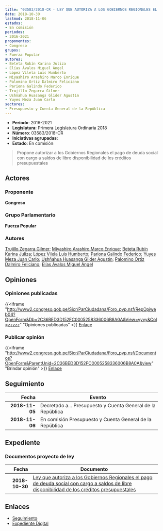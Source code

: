 ```yaml
---
title: "03583/2018-CR - LEY QUE AUTORIZA A LOS GOBIERNOS REGIONALES EL PAGO DE DEUDA SOCIAL CON CARGO A SALDOS DE LIBRE DISPONIBILIDAD DE LOS CRÉDITOS PRESUPUESTALES"
date: 2018-10-30
lastmod: 2018-11-06
estados:
- En comisión
periodos:
- 2016-2021
proponentes:
- Congreso
grupos:
- Fuerza Popular
autores:
- Beteta Rubín Karina Juliza
- Elías Ávalos Miguel Ángel
- López Vilela Luis Humberto
- Miyashiro Arashiro Marco Enrique
- Palomino Ortiz Dalmiro Feliciano
- Pariona Galindo Federico
- Trujillo Zegarra Gilmer
- Ushñahua Huasanga Glider Agustín
- Yuyes Meza Juan Carlo
sectores:
- Presupuesto y Cuenta General de la República
---
```

- **Periodo**: 2016-2021
- **Legislatura**: Primera Legislatura Ordinaria 2018
- **Número**: 03583/2018-CR
- **Iniciativas agrupadas**: 
- **Estado**: En comisión

> Propone autorizar a los Gobiernos Regionales el pago de deuda social con cargo a saldos de libre disponibilidad de los créditos presupuestales


## Actores

### Proponente

**Congreso**

### Grupo Parlamentario

**Fuerza Popular**

### Autores

[Trujillo Zegarra Gilmer](mailto:mailto:gtrujilloz@congreso.gob.pe); [Miyashiro Arashiro Marco Enrique](mailto:mailto:mmiyashiro@congreso.gob.pe); [Beteta Rubín Karina Juliza](mailto:mailto:kbeteta@congreso.gob.pe); [López Vilela Luis Humberto](mailto:mailto:llopezv@congreso.gob.pe); [Pariona Galindo Federico](mailto:mailto:fpariona@congreso.gob.pe); [Yuyes Meza Juan Carlo](mailto:mailto:jyuyes@congreso.gob.pe); [Ushñahua Huasanga Glider Agustín](mailto:mailto:gushnahua@congreso.gob.pe); [Palomino Ortiz Dalmiro Feliciano](mailto:mailto:dfpalomino@congreso.gob.pe); [Elías Ávalos Miguel Ángel](mailto:mailto:melias@congreso.gob.pe)

## Opiniones

### Opiniones publicadas

{{<iframe "http://www2.congreso.gob.pe/Sicr/ParCiudadana/Foro_pvp.nsf/RepOpiweb04?OpenForm&Db=2C36BED3D152FC0005258336006B8A0A&View=yyyy&Col=zzzzz" "Opiniones publicadas" >}}
[Enlace](http://www2.congreso.gob.pe/Sicr/ParCiudadana/Foro_pvp.nsf/RepOpiweb04?OpenForm&Db=2C36BED3D152FC0005258336006B8A0A&View=yyyy&Col=zzzzz)

### Publicar opinión

{{<iframe "http://www2.congreso.gob.pe/Sicr/ParCiudadana/Foro_pvp.nsf/Documentos?OpenForm&ParentUnid=2C36BED3D152FC0005258336006B8A0A&view" "Brindar opinión" >}}
[Enlace](http://www2.congreso.gob.pe/Sicr/ParCiudadana/Foro_pvp.nsf/Documentos?OpenForm&ParentUnid=2C36BED3D152FC0005258336006B8A0A&view)


## Seguimiento

| Fecha | Evento |
|------:|--------|
| **2018-11-05** | Decretado a... Presupuesto y Cuenta General de la República |
| **2018-11-06** | En comisión Presupuesto y Cuenta General de la República |

## Expediente

### Documentos proyecto de ley

| Fecha | Documento |
|------:|-----------|
| **2018-10-30** | [Ley que autoriza a los Gobiernos Regionales el pago de deuda social con cargo a saldos de libre disponibilidad de los créditos presupuestales](http://www.leyes.congreso.gob.pe/Documentos/2016_2021/Proyectos_de_Ley_y_de_Resoluciones_Legislativas/PL0358320181030.pdf) |

## Enlaces

- [Seguimiento](http://www2.congreso.gob.pe/Sicr/TraDocEstProc/CLProLey2016.nsf/f7fff46988ca05b1052578e100829cc7/a6630adddf721c250525833600660bba?OpenDocument)
- [Expediente Digital](http://www2.congreso.gob.pe/Sicr/TraDocEstProc/Expvirt_2011.nsf/visbusqptramdoc1621/03583?opendocument)

